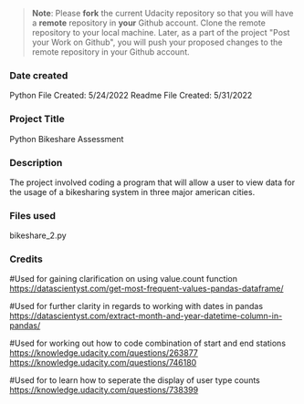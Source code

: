 >**Note**: Please **fork** the current Udacity repository so that you will have a **remote** repository in **your** Github account. Clone the remote repository to your local machine. Later, as a part of the project "Post your Work on Github", you will push your proposed changes to the remote repository in your Github account.

### Date created
Python File Created: 5/24/2022
Readme File Created: 5/31/2022


### Project Title
Python Bikeshare Assessment 


### Description
The project involved coding a program that will allow a user to view data for the usage of a bikesharing system in three major american cities.


### Files used
bikeshare_2.py


### Credits
#Used for gaining clarification on using value.count function
https://datascientyst.com/get-most-frequent-values-pandas-dataframe/

#Used for further clarity in regards to working with dates in pandas
https://datascientyst.com/extract-month-and-year-datetime-column-in-pandas/

#Used for working out how to code combination of start and end stations
https://knowledge.udacity.com/questions/263877 
https://knowledge.udacity.com/questions/746180

#Used for to learn how to seperate the display of user type counts
https://knowledge.udacity.com/questions/738399 


